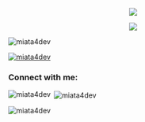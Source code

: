 
<p align="center">
    <a href="https://github.com/Miata4DEV">
    <a href="https://github.com/Miata4DEV">
  <img src="https://cdn.discordapp.com/attachments/1019298683323437096/1022231559153131620/Nowy_projekt_4.png"/>
    </a>
</p>

</p>

<p align="center">
  <a href="https://github.com/Miata4DEV">
  <a href="https://github.com/Miata4DEV">
  <img src="https://cdn.discordapp.com/attachments/1019298683323437096/1022233023615348746/7RMTXCi_3.png"/>
  </a>
</p>
<p align="left"> <img src="https://komarev.com/ghpvc/?username=miata4dev&label=Profile%20views&color=0e75b6&style=flat" alt="miata4dev" /> </p>

<p align="left"> <a href="https://github.com/ryo-ma/github-profile-trophy"><img src="https://github-profile-trophy.vercel.app/?username=miata4dev" alt="miata4dev" /></a> </p>

<h3 align="left">Connect with me:</h3>
<p align="left">
</p>

<p><img align="left" src="https://github-readme-stats.vercel.app/api/top-langs?username=miata4dev&show_icons=true&locale=en&layout=compact" alt="miata4dev" /></p>

<p>&nbsp;<img align="center" src="https://github-readme-stats.vercel.app/api?username=miata4dev&show_icons=true&locale=en" alt="miata4dev" /></p>

<p><img align="center" src="https://github-readme-streak-stats.herokuapp.com/?user=miata4dev&" alt="miata4dev" /></p>

